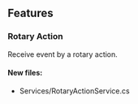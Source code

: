 ﻿## Features

<!--{[{-->
### Rotary Action
Receive event by a rotary action.
#### New files:
* Services/RotaryActionService.cs
<!--}]}-->